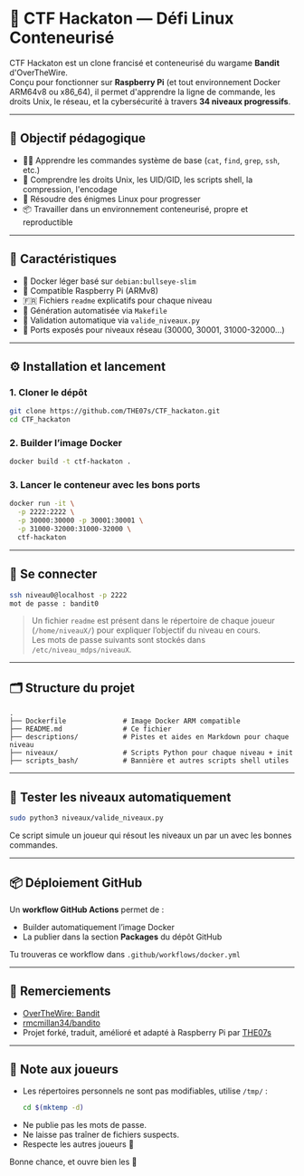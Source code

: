 # 🧩 CTF Hackaton — Défi Linux Conteneurisé

CTF Hackaton est un clone francisé et conteneurisé du wargame **Bandit** d'OverTheWire.  
Conçu pour fonctionner sur **Raspberry Pi** (et tout environnement Docker ARM64v8 ou x86_64), il permet d'apprendre la ligne de commande, les droits Unix, le réseau, et la cybersécurité à travers **34 niveaux progressifs**.

---

## 🎯 Objectif pédagogique

- 👨‍💻 Apprendre les commandes système de base (`cat`, `find`, `grep`, `ssh`, etc.)
- 🔐 Comprendre les droits Unix, les UID/GID, les scripts shell, la compression, l'encodage
- 🧠 Résoudre des énigmes Linux pour progresser
- 📦 Travailler dans un environnement conteneurisé, propre et reproductible

---

## 🐧 Caractéristiques

- 🐳 Docker léger basé sur `debian:bullseye-slim`
- 🔧 Compatible Raspberry Pi (ARMv8)
- 🇫🇷 Fichiers `readme` explicatifs pour chaque niveau
- 🚀 Génération automatisée via `Makefile`
- 🧪 Validation automatique via `valide_niveaux.py`
- 🔁 Ports exposés pour niveaux réseau (30000, 30001, 31000-32000…)

---

## ⚙️ Installation et lancement

### 1. Cloner le dépôt

```bash
git clone https://github.com/THE07s/CTF_hackaton.git
cd CTF_hackaton
```

### 2. Builder l’image Docker

```bash
docker build -t ctf-hackaton .
```

### 3. Lancer le conteneur avec les bons ports

```bash
docker run -it \
  -p 2222:2222 \
  -p 30000:30000 -p 30001:30001 \
  -p 31000-32000:31000-32000 \
  ctf-hackaton
```

---

## 🔐 Se connecter

```bash
ssh niveau0@localhost -p 2222
mot de passe : bandit0
```

> Un fichier `readme` est présent dans le répertoire de chaque joueur (`/home/niveauX/`) pour expliquer l’objectif du niveau en cours.  
> Les mots de passe suivants sont stockés dans `/etc/niveau_mdps/niveauX`.

---

## 🗂️ Structure du projet

```
.
├── Dockerfile              # Image Docker ARM compatible
├── README.md               # Ce fichier
├── descriptions/           # Pistes et aides en Markdown pour chaque niveau
├── niveaux/                # Scripts Python pour chaque niveau + init
├── scripts_bash/           # Bannière et autres scripts shell utiles
```

---

## 🧪 Tester les niveaux automatiquement

```bash
sudo python3 niveaux/valide_niveaux.py
```

Ce script simule un joueur qui résout les niveaux un par un avec les bonnes commandes.

---

## 📦 Déploiement GitHub

Un **workflow GitHub Actions** permet de :

- Builder automatiquement l’image Docker
- La publier dans la section **Packages** du dépôt GitHub

Tu trouveras ce workflow dans `.github/workflows/docker.yml`

---

## 🙏 Remerciements

- [OverTheWire: Bandit](https://overthewire.org/wargames/bandit/)
- [rmcmillan34/bandito](https://github.com/rmcmillan34/bandito)
- Projet forké, traduit, amélioré et adapté à Raspberry Pi par [THE07s](https://github.com/THE07s)

---

## 🧠 Note aux joueurs

- Les répertoires personnels ne sont pas modifiables, utilise `/tmp/` :
  ```bash
  cd $(mktemp -d)
  ```
- Ne publie pas les mots de passe.
- Ne laisse pas traîner de fichiers suspects.
- Respecte les autres joueurs 🫶

Bonne chance, et ouvre bien les 👀
